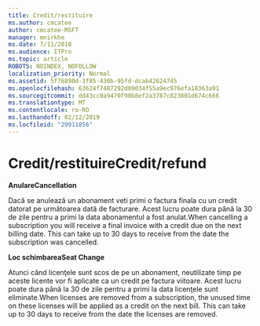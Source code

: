 ```yaml
---
title: Credit/restituire
ms.author: cmcatee
author: cmcatee-MSFT
manager: mnirkhe
ms.date: 7/11/2018
ms.audience: ITPro
ms.topic: article
ROBOTS: NOINDEX, NOFOLLOW
localization_priority: Normal
ms.assetid: 5f76890d-3f85-430b-95fd-dcab42624745
ms.openlocfilehash: 63624f7487292d09034f55a9ec976efa18363a91
ms.sourcegitcommit: dd43cc0a9470f98b8ef2a3787c823801d674c666
ms.translationtype: MT
ms.contentlocale: ro-RO
ms.lasthandoff: 02/12/2019
ms.locfileid: "29911856"
---
```

# <a name="creditrefund"></a><span data-ttu-id="71e42-102">Credit/restituire</span><span class="sxs-lookup"><span data-stu-id="71e42-102">Credit/refund</span></span>

 <span data-ttu-id="71e42-103">**Anulare**</span><span class="sxs-lookup"><span data-stu-id="71e42-103">**Cancellation**</span></span>
  
<span data-ttu-id="71e42-p101">Dacă se anulează un abonament veti primi o factura finala cu un credit datorat pe următoarea dată de facturare. Acest lucru poate dura până la 30 de zile pentru a primi la data abonamentul a fost anulat.</span><span class="sxs-lookup"><span data-stu-id="71e42-p101">When cancelling a subscription you will receive a final invoice with a credit due on the next billing date. This can take up to 30 days to receive from the date the subscription was cancelled.</span></span>
  
 <span data-ttu-id="71e42-106">**Loc schimbarea**</span><span class="sxs-lookup"><span data-stu-id="71e42-106">**Seat Change**</span></span>
  
<span data-ttu-id="71e42-p102">Atunci când licenţele sunt scos de pe un abonament, neutilizate timp pe aceste licente vor fi aplicate ca un credit pe factura viitoare. Acest lucru poate dura până la 30 de zile pentru a primi la data licenţele sunt eliminate.</span><span class="sxs-lookup"><span data-stu-id="71e42-p102">When licenses are removed from a subscription, the unused time on these licenses will be applied as a credit on the next bill. This can take up to 30 days to receive from the date the licenses are removed.</span></span>
  

